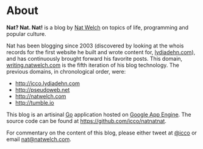 # About

**Nat? Nat. Nat!** is a blog by [Nat Welch](http://natwelch.com) on topics of life, programming and popular culture. 

Nat has been blogging since 2003 (discovered by looking at the whois records for the first website he built and wrote content for, [lydiadehn.com](http://lydiadehn.com)), and has continuously brought forward his favorite posts. This domain, [writing.natwelch.com](https://writing.natwelch.com) is the fifth iteration of his blog technology. The previous domains, in chronological order, were:

 - <http://icco.lydiadehn.com>
 - <http://pseudoweb.net>
 - <http://natwelch.com>
 - <http://tumble.io>

This blog is an artisinal [Go](https://golang.org/) application hosted on [Google App Engine](https://cloud.google.com/appengine/). The source code can be found at https://github.com/icco/natnatnat.

For commentary on the content of this blog, please either tweet at [@icco](https://twitter.com/icco) or email <nat@natwelch.com>.
